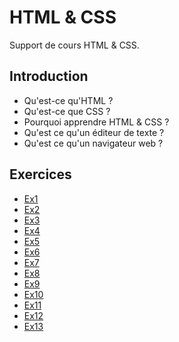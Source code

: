 HTML & CSS
===

Support de cours HTML & CSS.

Introduction
---

- Qu'est-ce qu'HTML ?
- Qu'est-ce que CSS ?
- Pourquoi apprendre HTML & CSS ?
- Qu'est ce qu'un éditeur de texte ?
- Qu'est ce qu'un navigateur web ?

Exercices
---

- [Ex1](001-exercice.md)
- [Ex2](002-exercice.md)
- [Ex3](003-exercice.md)
- [Ex4](004-exercice.md)
- [Ex5](005-exercice.md)
- [Ex6](006-exercice.md)
- [Ex7](007-exercice.md)
- [Ex8](008-exercice.md)
- [Ex9](009-exercice.md)
- [Ex10](010-exercice.md)
- [Ex11](011-exercice.md)
- [Ex12](012-exercice.md)
- [Ex13](013-exercice.md)
